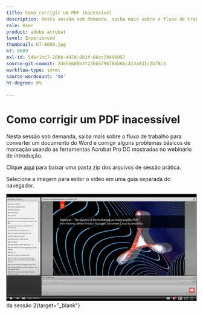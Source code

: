 ```yaml
---
title: Como corrigir um PDF inacessível
description: Nesta sessão sob demanda, saiba mais sobre o fluxo de trabalho para converter um documento do Word e corrigir alguns problemas básicos de marcação usando as ferramentas Acrobat Pro DC mostradas no webinário de introdução
role: User
product: adobe acrobat
level: Experienced
thumbnail: KT-8609.jpg
kt: 8609
exl-id: 546c1bc7-28bb-447d-8b3f-66cc29498057
source-git-commit: 2de5b609b3f23bb5796786b6bc413a831c2b78c3
workflow-type: tm+mt
source-wordcount: '98'
ht-degree: 0%

---
```


# Como corrigir um PDF inacessível

Nesta sessão sob demanda, saiba mais sobre o fluxo de trabalho para converter um documento do Word e corrigir alguns problemas básicos de marcação usando as ferramentas Acrobat Pro DC mostradas no webinário de introdução.

Clique [aqui](../assets/accessibilitysession2.zip) para baixar uma pasta zip dos arquivos de sessão prática.

Selecione a imagem para exibir o vídeo em uma guia separada do navegador.

[![Vídeo](../assets/Accessibilitysession2_YT.png)](https://youtu.be/eT2IFNszNuk) da sessão 2{target=&quot;_blank&quot;}
